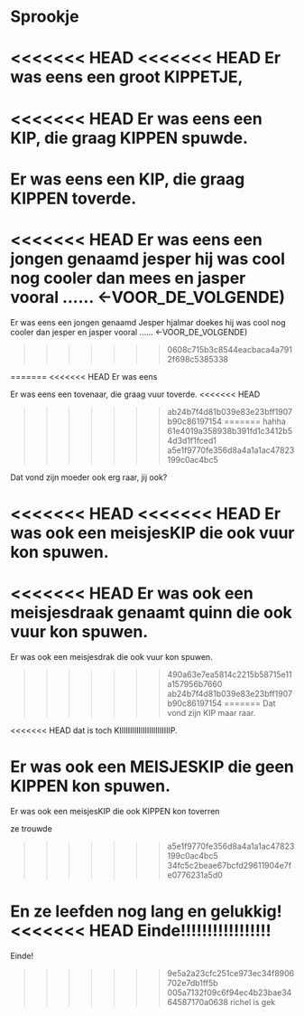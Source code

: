 # Sprookje

<<<<<<< HEAD
<<<<<<< HEAD
Er was eens
een groot KIPPETJE,
=======
<<<<<<< HEAD
Er was eens een KIP, die graag KIPPEN spuwde.
=======
Er was eens een KIP, die graag KIPPEN toverde.
=======
<<<<<<< HEAD
Er was eens een jongen genaamd jesper hij was cool nog cooler dan mees en jasper vooral ...... <-VOOR_DE_VOLGENDE)
=======
Er was eens een jongen genaamd Jesper hjalmar doekes hij was cool nog cooler dan jesper en jasper vooral ...... <-VOOR_DE_VOLGENDE)
>>>>>>> 0608c715b3c8544eacbaca4a7912f698c5385338


=======
<<<<<<< HEAD
Er was eens

Er was eens een tovenaar, die graag vuur toverde.
<<<<<<< HEAD
>>>>>>> ab24b7f4d81b039e83e23bff1907b90c86197154
=======
 hahha
>>>>>>> 61e4019a358938b391fd1c3412b54d3d1f1fced1
>>>>>>> a5e1f9770fe356d8a4a1a1ac47823199c0ac4bc5

Dat vond zijn moeder ook erg raar, jij ook?

<<<<<<< HEAD
<<<<<<< HEAD
Er was ook een meisjesKIP die ook vuur kon spuwen.
=======
<<<<<<< HEAD
Er was ook een meisjesdraak genaamt quinn die ook vuur kon spuwen.
=======
Er was ook een meisjesdrak die ook vuur kon spuwen.
>>>>>>> 490a63e7ea5814c2215b58715e11a157956b7660
>>>>>>> ab24b7f4d81b039e83e23bff1907b90c86197154
=======
Dat vond zijn KIP maar raar.

<<<<<<< HEAD
dat is toch KIIIIIIIIIIIIIIIIIIIIIIIIP.

Er was ook een MEISJESKIP die geen KIPPEN kon spuwen.
=======
Er was ook een meisjesKIP die ook KIPPEN kon toverren

ze trouwde
>>>>>>> a5e1f9770fe356d8a4a1a1ac47823199c0ac4bc5
>>>>>>> 34fc5c2beae67bcfd29611904e7fe0776231a5d0

En ze leefden nog lang en gelukkig!
<<<<<<< HEAD
Einde!!!!!!!!!!!!!!!!!
=======
Einde!
>>>>>>> 9e5a2a23cfc251ce973ec34f8906702e7db1ff5b
>>>>>>> 005a7132f09c6f94ec4b23bae3464587170a0638 richel is gek
